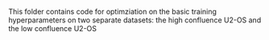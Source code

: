 This folder contains code for optimziation on the basic training hyperparameters on two separate datasets: the high confluence U2-OS and the low confluence U2-OS